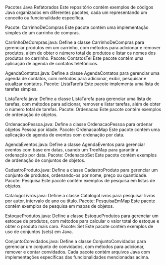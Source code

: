


Pacotes Java Refatorados
Este repositório contém exemplos de códigos Java organizados em diferentes pacotes, cada um representando um conceito ou funcionalidade específica.

Pacote: CarrinhoDeCompras
Este pacote contém uma implementação simples de um carrinho de compras.

CarrinhoDeCompras.java: Define a classe CarrinhoDeCompras para gerenciar produtos em um carrinho, com métodos para adicionar e remover produtos, além de obter o número total de produtos e listar os nomes dos produtos no carrinho.
Pacote: ContatosTel
Este pacote contém uma aplicação de agenda de contatos telefônicos.

AgendaContatos.java: Define a classe AgendaContatos para gerenciar uma agenda de contatos, com métodos para adicionar, exibir, pesquisar e atualizar contatos.
Pacote: ListaTarefa
Este pacote implementa uma lista de tarefas simples.

ListaTarefa.java: Define a classe ListaTarefa para gerenciar uma lista de tarefas, com métodos para adicionar, remover e listar tarefas, além de obter o número total de tarefas.
Pacote: Ordenacao
Este pacote contém exemplos de ordenação de objetos.

OrdenacaoPessoa.java: Define a classe OrdenacaoPessoa para ordenar objetos Pessoa por idade.
Pacote: OrdenacaoMap
Este pacote contém uma aplicação de agenda de eventos com ordenação por data.

AgendaEventos.java: Define a classe AgendaEventos para gerenciar eventos com base em datas, usando um TreeMap para garantir a ordenação por data.
Pacote: OrdenacaoSet
Este pacote contém exemplos de ordenação de conjuntos de objetos.

CadastroProduto.java: Define a classe CadastroProduto para gerenciar um conjunto de produtos, ordenando-os por nome, preço ou quantidade.
Pacote: Pesquisa
Este pacote contém exemplos de pesquisa em listas de objetos.

CatalogoLivros.java: Define a classe CatalogoLivros para pesquisar livros por autor, intervalo de ano ou título.
Pacote: PesquisaEmMap
Este pacote contém exemplos de pesquisa em mapas de objetos.

EstoqueProdutos.java: Define a classe EstoqueProdutos para gerenciar um estoque de produtos, com métodos para calcular o valor total do estoque e obter o produto mais caro.
Pacote: Set
Este pacote contém exemplos de uso de conjuntos (sets) em Java.

ConjuntoConvidados.java: Define a classe ConjuntoConvidados para gerenciar um conjunto de convidados, com métodos para adicionar, remover e contar convidados.
Cada pacote contém arquivos Java com implementações específicas das funcionalidades mencionadas acima.
